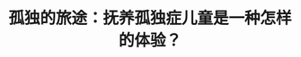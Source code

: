---
title: 孤独的旅途：抚养孤独症儿童是一种怎样的体验？
tags: [孤独症谱系, Aspie, AS, 孤独]
color: success
description: 在孤独症没被认识的年代，孤独症儿童大多成长于黑暗之中：教育、医疗保健和社会体系不能满足他们的需求。他们和父母走过了孤独的旅途，但他们的足迹为21世纪的患者铺设了道路。
external_url: http://mp.weixin.qq.com/s?__biz=MzIyMzgyMjY5NQ==&amp;mid=2247483787&amp;idx=1&amp;sn=7883c57a35cfd7aafc7644fa52906eef&amp;chksm=e8191783df6e9e95a28e0028595f3d093e483863efcffb000473bcddfcd35349455d222cb709&amp;scene=27#wechat_redirect
---